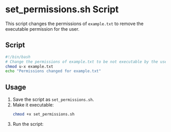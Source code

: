 # set_permissions.sh Script

This script changes the permissions of `example.txt` to remove the executable permission for the user.

## Script

```bash
#!/bin/bash
# Change the permissions of example.txt to be not executable by the user
chmod u-x example.txt
echo "Permissions changed for example.txt"
```

## Usage

1. Save the script as `set_permissions.sh`.
2. Make it executable:
   ```bash
   chmod +x set_permissions.sh
   ```
3. Run the script:
